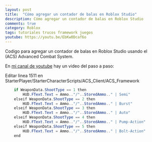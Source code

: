 ```yaml
---
layout: post
title:  "Cómo agregar un contador de balas en Roblox Studio"
description: Cómo agregar un contador de balas en Roblox Studio
comments: true
category: Roblox
tags: tutoriales trucos framework juegos
youtube: https://youtu.be/EbKw0Dcaf6o
---
```

Codigo para agregar un contador de balas en Roblox Studio usando el (ACS) Advanced Combat System.

En <a target="_blank" href="{{ page.youtube }}">mi canal de youtube</a> hay un video del paso a paso:

Editar linea 1511 en StarterPlayer/StarterCharacterScripts/ACS_Client/ACS_Framework
```csharp
	if WeaponData.ShootType == 1 then
		HUD.FText.Text = Ammo.."/"..StoredAmmo.." | Semi"
	elseif WeaponData.ShootType == 2 then
		HUD.FText.Text = Ammo.."/"..StoredAmmo.." | Burst"
	elseif WeaponData.ShootType == 3 then
		HUD.FText.Text = Ammo.."/"..StoredAmmo.." | Auto"
	elseif WeaponData.ShootType == 4 then
		HUD.FText.Text = Ammo.."/"..StoredAmmo.." | Pump-Action"
	elseif WeaponData.ShootType == 5 then
		HUD.FText.Text = Ammo.."/"..StoredAmmo.." | Bolt-Action"
	end
```
